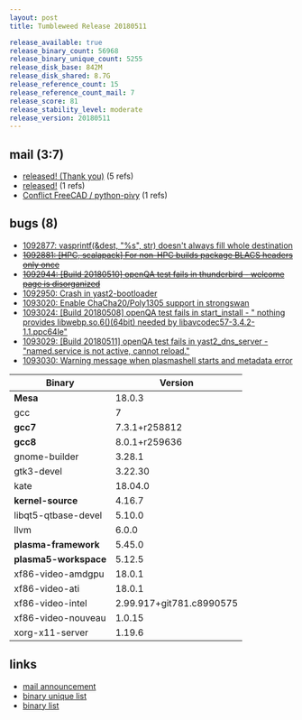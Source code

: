 ```yaml
---
layout: post
title: Tumbleweed Release 20180511

release_available: true
release_binary_count: 56968
release_binary_unique_count: 5255
release_disk_base: 842M
release_disk_shared: 8.7G
release_reference_count: 15
release_reference_count_mail: 7
release_score: 81
release_stability_level: moderate
release_version: 20180511
---
```


## mail (3:7)

- [released! (Thank you)](https://lists.opensuse.org/opensuse-factory/2018-05/msg00143.html) (5 refs)
- [released!](https://lists.opensuse.org/opensuse-factory/2018-05/msg00146.html) (1 refs)
- [Conflict FreeCAD / python-pivy](https://lists.opensuse.org/opensuse-factory/2018-05/msg00155.html) (1 refs)

## bugs (8)

<!--more-->

- [1092877: vasprintf(&dest, "%s", str) doesn't always fill whole destination](https://bugzilla.opensuse.org/show_bug.cgi?id=1092877)
- ~~[1092881: [HPC, scalapack] For non-HPC builds package BLACS headers only once](https://bugzilla.opensuse.org/show_bug.cgi?id=1092881)~~
- ~~[1092944: [Build 20180510] openQA test fails in thunderbird - welcome page is disorganized](https://bugzilla.opensuse.org/show_bug.cgi?id=1092944)~~
- [1092950: Crash in yast2-bootloader](https://bugzilla.opensuse.org/show_bug.cgi?id=1092950)
- [1093020: Enable ChaCha20/Poly1305 support in strongswan](https://bugzilla.opensuse.org/show_bug.cgi?id=1093020)
- [1093024: [Build 20180508] openQA test fails in start_install - " nothing provides libwebp.so.6()(64bit) needed by libavcodec57-3.4.2-1.1.ppc64le"](https://bugzilla.opensuse.org/show_bug.cgi?id=1093024)
- [1093029: [Build 20180511] openQA test fails in yast2_dns_server - "named.service is not active, cannot reload."](https://bugzilla.opensuse.org/show_bug.cgi?id=1093029)
- [1093030: Warning message when plasmashell starts and metadata error](https://bugzilla.opensuse.org/show_bug.cgi?id=1093030)

Binary | Version
--- | ---
**Mesa** | 18.0.3
gcc | 7
**gcc7** | 7.3.1+r258812
**gcc8** | 8.0.1+r259636
gnome-builder | 3.28.1
gtk3-devel | 3.22.30
kate | 18.04.0
**kernel-source** | 4.16.7
libqt5-qtbase-devel | 5.10.0
llvm | 6.0.0
**plasma-framework** | 5.45.0
**plasma5-workspace** | 5.12.5
xf86-video-amdgpu | 18.0.1
xf86-video-ati | 18.0.1
xf86-video-intel | 2.99.917+git781.c8990575
xf86-video-nouveau | 1.0.15
xorg-x11-server | 1.19.6

## links

- [mail announcement](https://lists.opensuse.org/opensuse-factory/2018-05/msg00140.html)
- [binary unique list](http://download.tumbleweed.boombatower.com/20180511/rpm.unique.list)
- [binary list](http://download.tumbleweed.boombatower.com/20180511/rpm.list)
